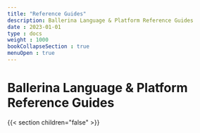 ```yaml
---
title: "Reference Guides"
description: Ballerina Language & Platform Reference Guides
date : 2023-01-01
type : docs
weight : 1000
bookCollapseSection : true
menuOpen : true
---
```


# Ballerina Language & Platform Reference Guides

{{< section children="false" >}}